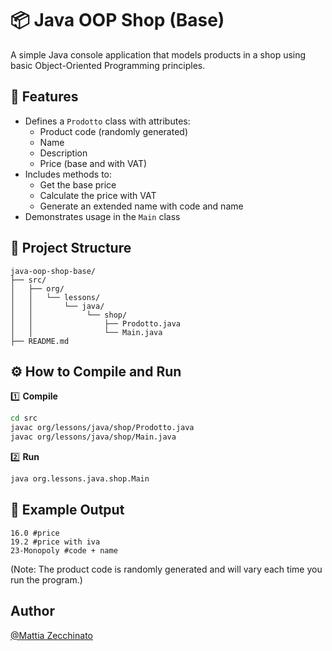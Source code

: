 # 📦 Java OOP Shop (Base)

A simple Java console application that models products in a shop using basic Object-Oriented Programming principles.

## 🚀 Features

- Defines a `Prodotto` class with attributes:
  - Product code (randomly generated)
  - Name
  - Description
  - Price (base and with VAT)
- Includes methods to:
  - Get the base price
  - Calculate the price with VAT
  - Generate an extended name with code and name
- Demonstrates usage in the `Main` class

## 📁 Project Structure

```
java-oop-shop-base/
├── src/
│   ├── org/
│   │   └── lessons/
│   │       └── java/
│   │            └── shop/
│   │                ├── Prodotto.java
│   │                └── Main.java
├── README.md
```

## ⚙️ How to Compile and Run

1️⃣ **Compile**

```bash
cd src
javac org/lessons/java/shop/Prodotto.java
javac org/lessons/java/shop/Main.java
```

2️⃣ **Run**

```bash
java org.lessons.java.shop.Main
```

## 📌 Example Output

```plaintext
16.0 #price
19.2 #price with iva
23-Monopoly #code + name
```

(Note: The product code is randomly generated and will vary each time you run the program.)

## Author

[@Mattia Zecchinato](https://www.github.com/MattiaZecchinato)

